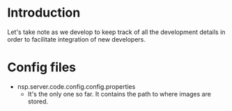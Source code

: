 # Introduction #

Let's take note as we develop to keep track of all the development details in order to facilitate integration of new developers.


# Config files #
  * nsp.server.code.config.config.properties
    * It's the only one so far. It contains the path to where images are stored.